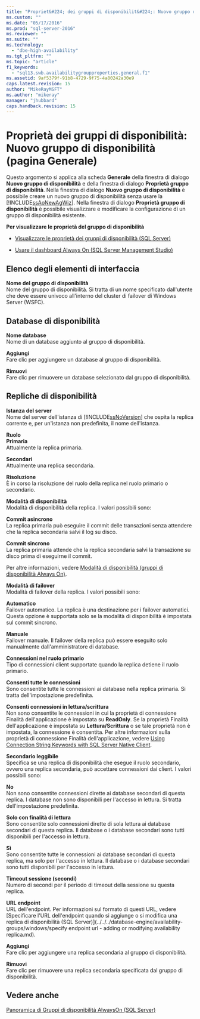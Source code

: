 ```yaml
---
title: "Propriet&#224; dei gruppi di disponibilit&#224;: Nuovo gruppo di disponibilit&#224; (pagina Generale) | Microsoft Docs"
ms.custom: ""
ms.date: "05/17/2016"
ms.prod: "sql-server-2016"
ms.reviewer: ""
ms.suite: ""
ms.technology: 
  - "dbe-high-availability"
ms.tgt_pltfrm: ""
ms.topic: "article"
f1_keywords: 
  - "sql13.swb.availabilitygroupproperties.general.f1"
ms.assetid: 9af5379f-91b8-4729-9f75-4a80242a30e9
caps.latest.revision: 15
author: "MikeRayMSFT"
ms.author: "mikeray"
manager: "jhubbard"
caps.handback.revision: 15
---
```

# Propriet&#224; dei gruppi di disponibilit&#224;: Nuovo gruppo di disponibilit&#224; (pagina Generale)
  Questo argomento si applica alla scheda **Generale** della finestra di dialogo **Nuovo gruppo di disponibilità** e della finestra di dialogo **Proprietà gruppo di disponibilità**.  Nella finestra di dialogo **Nuovo gruppo di disponibilità** è possibile creare un nuovo gruppo di disponibilità senza usare la [!INCLUDE[ssAoNewAgWiz](../../../includes/ssaonewagwiz-md.md)]. Nella finestra di dialogo **Proprietà gruppo di disponibilità** è possibile visualizzare e modificare la configurazione di un gruppo di disponibilità esistente.  
  
 **Per visualizzare le proprietà del gruppo di disponibilità**  
  
-   [Visualizzare le proprietà dei gruppi di disponibilità &#40;SQL Server&#41;](../../../database-engine/availability-groups/windows/view-availability-group-properties-sql-server.md)  
  
-   [Usare il dashboard Always On &#40;SQL Server Management Studio&#41;](../../../database-engine/availability-groups/windows/use-the-always-on-dashboard-sql-server-management-studio.md)  
  
## Elenco degli elementi di interfaccia  
 **Nome del gruppo di disponibilità**  
 Nome del gruppo di disponibilità. Si tratta di un nome specificato dall'utente che deve essere univoco all'interno del cluster di failover di Windows Server (WSFC).  
  
## Database di disponibilità  
 **Nome database**  
 Nome di un database aggiunto al gruppo di disponibilità.  
  
 **Aggiungi**  
 Fare clic per aggiungere un database al gruppo di disponibilità.  
  
 **Rimuovi**  
 Fare clic per rimuovere un database selezionato dal gruppo di disponibilità.  
  
## Repliche di disponibilità  
 **Istanza del server**  
 Nome del server dell'istanza di [!INCLUDE[ssNoVersion](../../../includes/ssnoversion-md.md)] che ospita la replica corrente e, per un'istanza non predefinita, il nome dell'istanza.  
  
 **Ruolo**  
 **Primaria**  
 Attualmente la replica primaria.  
  
 **Secondari**  
 Attualmente una replica secondaria.  
  
 **Risoluzione**  
 È in corso la risoluzione del ruolo della replica nel ruolo primario o secondario.  
  
 **Modalità di disponibilità**  
 Modalità di disponibilità della replica. I valori possibili sono:  
  
 **Commit asincrono**  
 La replica primaria può eseguire il commit delle transazioni senza attendere che la replica secondaria salvi il log su disco.  
  
 **Commit sincrono**  
 La replica primaria attende che la replica secondaria salvi la transazione su disco prima di eseguirne il commit.  
  
 Per altre informazioni, vedere [Modalità di disponibilità &#40;gruppi di disponibilità Always On&#41;](../../../database-engine/availability-groups/windows/availability-modes-always-on-availability-groups.md).  
  
 **Modalità di failover**  
 Modalità di failover della replica. I valori possibili sono:  
  
 **Automatico**  
 Failover automatico. La replica è una destinazione per i failover automatici. Questa opzione è supportata solo se la modalità di disponibilità è impostata sul commit sincrono.  
  
 **Manuale**  
 Failover manuale. Il failover della replica può essere eseguito solo manualmente dall'amministratore di database.  
  
 **Connessioni nel ruolo primario**  
 Tipo di connessioni client supportate quando la replica detiene il ruolo primario.  
  
 **Consenti tutte le connessioni**  
 Sono consentite tutte le connessioni ai database nella replica primaria. Si tratta dell'impostazione predefinita.  
  
 **Consenti connessioni in lettura/scrittura**  
 Non sono consentite le connessioni in cui la proprietà di connessione Finalità dell'applicazione è impostata su **ReadOnly**. Se la proprietà Finalità dell'applicazione è impostata su **Lettura/Scrittura** o se tale proprietà non è impostata, la connessione è consentita. Per altre informazioni sulla proprietà di connessione Finalità dell'applicazione, vedere [Using Connection String Keywords with SQL Server Native Client](../../../relational-databases/native-client/applications/using-connection-string-keywords-with-sql-server-native-client.md).  
  
 **Secondario leggibile**  
 Specifica se una replica di disponibilità che esegue il ruolo secondario, ovvero una replica secondaria, può accettare connessioni dai client. I valori possibili sono:  
  
 **No**  
 Non sono consentite connessioni dirette ai database secondari di questa replica. I database non sono disponibili per l'accesso in lettura. Si tratta dell'impostazione predefinita.  
  
 **Solo con finalità di lettura**  
 Sono consentite solo connessioni dirette di sola lettura ai database secondari di questa replica. Il database o i database secondari sono tutti disponibili per l'accesso in lettura.  
  
 **Sì**  
 Sono consentite tutte le connessioni ai database secondari di questa replica, ma solo per l'accesso in lettura. Il database o i database secondari sono tutti disponibili per l'accesso in lettura.  
  
 **Timeout sessione (secondi)**  
 Numero di secondi per il periodo di timeout della sessione su questa replica.  
  
 **URL endpoint**  
 URL dell'endpoint. Per informazioni sul formato di questi URL, vedere [Specificare l'URL dell'endpoint quando si aggiunge o si modifica una replica di disponibilità &#40;SQL Server&#41;](../../../database-engine/availability-groups/windows/specify endpoint url - adding or modifying availability replica.md).  
  
 **Aggiungi**  
 Fare clic per aggiungere una replica secondaria al gruppo di disponibilità.  
  
 **Rimuovi**  
 Fare clic per rimuovere una replica secondaria specificata dal gruppo di disponibilità.  
  
## Vedere anche  
 [Panoramica di Gruppi di disponibilità AlwaysOn &#40;SQL Server&#41;](../../../database-engine/availability-groups/windows/overview-of-always-on-availability-groups-sql-server.md)  
  
  